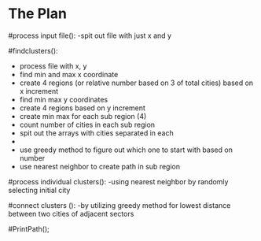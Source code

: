 # The Plan

#process input file():
-spit out file with just x and y

#findclusters():
- process file with x, y
- find min and max x coordinate
- create 4 regions (or relative number based on 3 of total cities) based on x increment
- find min max y coordinates
- create 4 regions based on y increment
- create min max for each sub region (4)
- count number of cities in each sub region
- spit out the arrays with cities separated in each
-
- use greedy method to figure out which one to start with based on number
- use nearest neighbor to create path in sub region

#process individual clusters():
-using nearest neighbor by randomly selecting initial city

#connect clusters ():
-by utilizing greedy method for lowest distance between two cities of adjacent sectors

#PrintPath();
